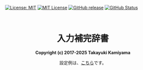 [![License: MIT](https://img.shields.io/badge/License-MIT-yellow.svg)](https://opensource.org/licenses/MIT) [![MIT License](http://img.shields.io/badge/license-MIT-blue.svg?style=flat)](LICENSE) [![GitHub release](https://img.shields.io/github/release/takkii/ruby-dictionary3.svg?style=flat)](GitHub) [![GitHub Status](https://img.shields.io/github/last-commit/takkii/ruby-dictionary3.svg?style=flat)](GitHub)

<br />

<div align="center">
  <p><h1>入力補完辞書</h1></p>
  <p><b> Copyright (c) 2017-2025 Takayuki Kamiyama</b></p>
  <p> 設定例は、<a href="https://github.com/takkii/ruby-dict/wiki/manual">こちら</a>です。</p>
</div>

<br />
